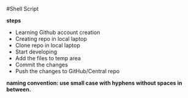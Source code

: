 #Shell Script

**steps**
* Learning Github account creation
* Creating repo in local laptop
* Clone repo in local laptop
* Start developing
* Add the files to temp area
* Commit the changes
* Push the changes to GitHub/Central repo

**naming convention: use small case with hyphens without spaces in between.**
